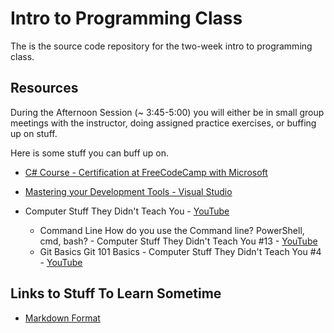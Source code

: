 # Intro to Programming Class

The is the source code repository for the two-week intro to programming class.

## Resources

During the Afternoon Session (~ 3:45-5:00) you will either be in small group meetings with the instructor, doing assigned practice exercises, or buffing up on stuff.

Here is some stuff you can buff up on.

- [C# Course - Certification at FreeCodeCamp with Microsoft](https://www.freecodecamp.org/learn/foundational-c-sharp-with-microsoft/)
- [Mastering your Development Tools - Visual Studio](https://hypertheory.podia.com/mastering-your-development-tools-visual-studio)

- Computer Stuff They Didn't Teach You - [YouTube](https://www.youtube.com/playlist?list=PL0M0zPgJ3HSesuPIObeUVQNbKqlw5U2Vr)
    - Command Line How do you use the Command line? PowerShell, cmd, bash? - Computer Stuff They Didn't Teach You #13 - [YouTube](https://www.youtube.com/watch?v=QKBcHuA3VJE&list=PL0M0zPgJ3HSesuPIObeUVQNbKqlw5U2Vr&index=15&t=196s)
    - Git Basics Git 101 Basics - Computer Stuff They Didn't Teach You #4 - [YouTube](https://www.youtube.com/watch?v=WBg9mlpzEYU&list=PL0M0zPgJ3HSesuPIObeUVQNbKqlw5U2Vr&index=6)


## Links to Stuff To Learn Sometime
- [Markdown Format](https://www.markdownguide.org/basic-syntax/)
